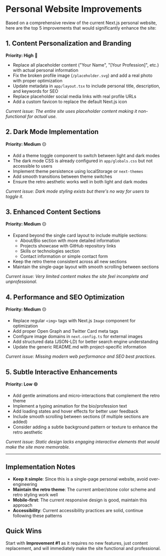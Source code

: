 # Personal Website Improvements

Based on a comprehensive review of the current Next.js personal website, here are the top 5 improvements that would significantly enhance the site:

## 1. Content Personalization and Branding
**Priority: High** 🔴

- Replace all placeholder content ("Your Name", "[Your Profession]", etc.) with actual personal information
- Fix the broken profile image (`/placeholder.svg`) and add a real photo with proper optimization
- Update metadata in `app/layout.tsx` to include personal title, description, and keywords for SEO
- Replace placeholder social media links with real profile URLs
- Add a custom favicon to replace the default Next.js icon

*Current issue: The entire site uses placeholder content making it non-functional for actual use.*

## 2. Dark Mode Implementation
**Priority: Medium** 🟡

- Add a theme toggle component to switch between light and dark modes
- The dark mode CSS is already configured in `app/globals.css` but not accessible to users
- Implement theme persistence using localStorage or `next-themes`
- Add smooth transitions between theme switches
- Ensure the retro aesthetic works well in both light and dark modes

*Current issue: Dark mode styling exists but there's no way for users to toggle it.*

## 3. Enhanced Content Sections
**Priority: Medium** 🟡

- Expand beyond the single card layout to include multiple sections:
  - About/Bio section with more detailed information
  - Projects showcase with GitHub repository links
  - Skills or technologies section
  - Contact information or simple contact form
- Keep the retro theme consistent across all new sections
- Maintain the single-page layout with smooth scrolling between sections

*Current issue: Very limited content makes the site feel incomplete and unprofessional.*

## 4. Performance and SEO Optimization
**Priority: Medium** 🟡

- Replace regular `<img>` tags with Next.js `Image` component for optimization
- Add proper Open Graph and Twitter Card meta tags
- Configure image domains in `next.config.ts` for external images
- Add structured data (JSON-LD) for better search engine understanding
- Update the generic README.md with project-specific information

*Current issue: Missing modern web performance and SEO best practices.*

## 5. Subtle Interactive Enhancements
**Priority: Low** 🟢

- Add gentle animations and micro-interactions that complement the retro theme
- Implement a typing animation for the bio/profession text
- Add loading states and hover effects for better user feedback
- Include smooth scrolling between sections (if multiple sections are added)
- Consider adding a subtle background pattern or texture to enhance the retro aesthetic

*Current issue: Static design lacks engaging interactive elements that would make the site more memorable.*

---

## Implementation Notes

- **Keep it simple**: Since this is a single-page personal website, avoid over-engineering
- **Maintain the retro theme**: The current amber/stone color scheme and retro styling work well
- **Mobile-first**: The current responsive design is good, maintain this approach
- **Accessibility**: Current accessibility practices are solid, continue following these patterns

## Quick Wins

Start with **Improvement #1** as it requires no new features, just content replacement, and will immediately make the site functional and professional.